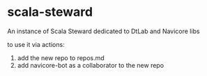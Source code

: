 # scala-steward
An instance of Scala Steward dedicated to DtLab and Navicore libs

to use it via actions:
  1. add the new repo to repos.md
  2. add navicore-bot as a collaborator to the new repo
